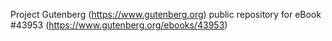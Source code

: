 Project Gutenberg (https://www.gutenberg.org) public repository for eBook #43953 (https://www.gutenberg.org/ebooks/43953)
